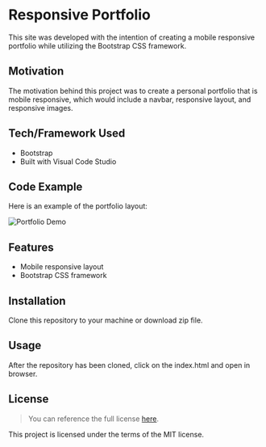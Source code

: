 # Responsive Portfolio
This site was developed with the intention of creating a mobile responsive portfolio while utilizing the Bootstrap CSS framework. 

## Motivation
The motivation behind this project was to create a personal portfolio that is mobile responsive, which would include a navbar, responsive layout, and responsive images.  

## Tech/Framework Used
* Bootstrap
* Built with Visual Code Studio

## Code Example
Here is an example of the portfolio layout:

![Portfolio Demo]()

## Features
* Mobile responsive layout
* Bootstrap CSS framework

## Installation
Clone this repository to your machine or download zip file.

## Usage
After the repository has been cloned, click on the index.html and open in browser. 

## License 
> You can reference the full license [here]().

This project is licensed under the terms of the MIT license.
